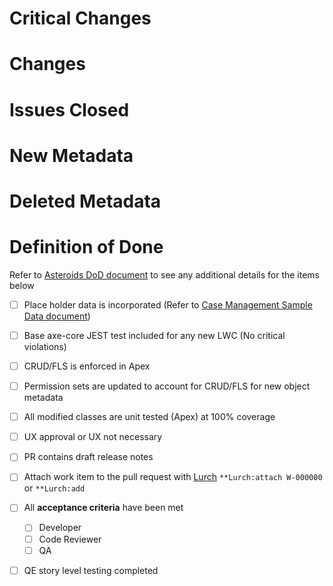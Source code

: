 # Critical Changes

# Changes

# Issues Closed

# New Metadata

# Deleted Metadata

# Definition of Done
  Refer to [Asteroids DoD document](https://salesforce.quip.com/iq2mAy4i62oM) to see any additional details for the items below
- [ ] Place holder data is incorporated (Refer to [Case Management Sample Data document](https://quip.com/cbFcAPJF8t0z))
- [ ] Base axe-core JEST test included for any new LWC (No critical violations)
- [ ] CRUD/FLS is enforced in Apex
- [ ] Permission sets are updated to account for CRUD/FLS for new object metadata
- [ ] All modified classes are unit tested (Apex) at 100% coverage
- [ ] UX approval or UX not necessary
- [ ] PR contains draft release notes
- [ ] Attach work item to the pull request with [Lurch](https://salesforce.quip.com/50ZRA5LEWVzH) `**Lurch:attach W-000000` or `**Lurch:add`
- [ ] All **acceptance criteria** have been met
    - [ ] Developer
    - [ ] Code Reviewer
    - [ ] QA
- [ ] QE story level testing completed


